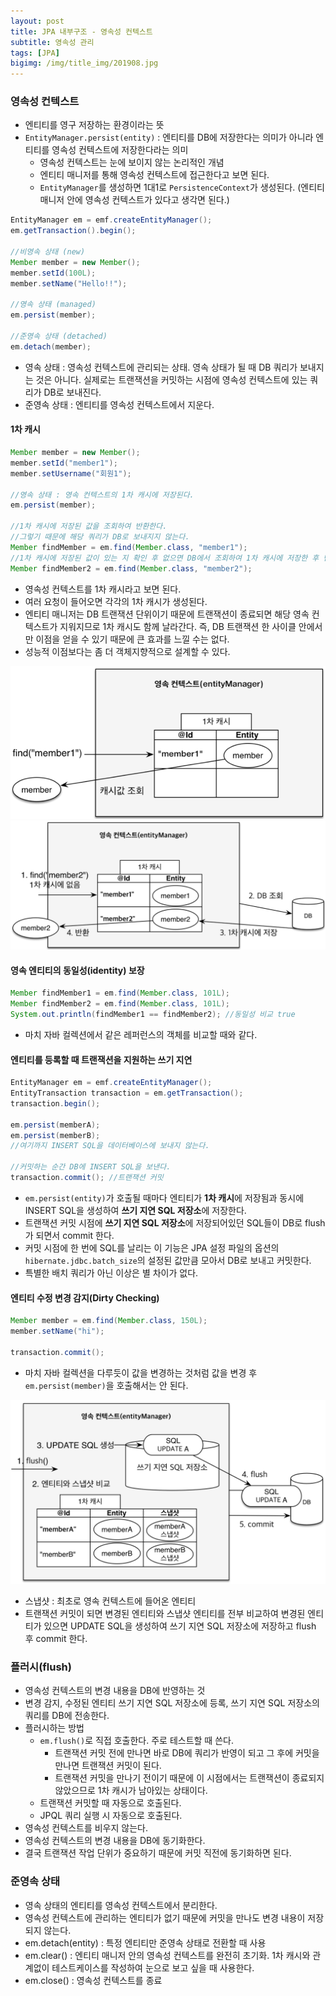 ```yaml
---
layout: post
title: JPA 내부구조 - 영속성 컨텍스트
subtitle: 영속성 관리
tags: [JPA]
bigimg: /img/title_img/201908.jpg
---
```


### 영속성 컨텍스트
* 엔티티를 영구 저장하는 환경이라는 뜻
* `EntityManager.persist(entity)` : 엔티티를 DB에 저장한다는 의미가 아니라 엔티티를 영속성 컨텍스트에 저장한다라는 의미
    * 영속성 컨텍스트는 눈에 보이지 않는 논리적인 개념
    * 엔티티 매니저를 통해 영속성 컨텍스트에 접근한다고 보면 된다.
    * `EntityManager`를 생성하면 1대1로 `PersistenceContext`가 생성된다. (엔티티 매니저 안에 영속성 컨텍스트가 있다고 생각면 된다.)

```java
EntityManager em = emf.createEntityManager();
em.getTransaction().begin();

//비영속 상태 (new)
Member member = new Member();
member.setId(100L);
member.setName("Hello!!");

//영속 상태 (managed)
em.persist(member);

//준영속 상태 (detached)
em.detach(member);
```
* 영속 상태 : 영속성 컨텍스트에 관리되는 상태. 영속 상태가 될 때 DB 쿼리가 보내지는 것은 아니다. 실제로는 트랜잭션을 커밋하는 시점에 영속성 컨텍스트에 있는 쿼리가 DB로 보내진다.
* 준영속 상태 : 엔티티를 영속성 컨텍스트에서 지운다.

#### 1차 캐시

```java
Member member = new Member();  
member.setId("member1");  
member.setUsername("회원1"); 

//영속 상태 : 영속 컨텍스트의 1차 캐시에 저장된다.
em.persist(member);

//1차 캐시에 저장된 값을 조회하여 반환한다.
//그렇기 때문에 해당 쿼리가 DB로 보내지지 않는다.
Member findMember = em.find(Member.class, "member1");
//1차 캐시에 저장된 값이 있는 지 확인 후 없으면 DB에서 조회하여 1차 캐시에 저장한 후 반환한다.
Member findMember2 = em.find(Member.class, "member2");
```
* 영속성 컨텍스트를 1차 캐시라고 보면 된다.
* 여러 요청이 들어오면 각각의 1차 캐시가 생성된다.
* 엔티티 매니저는 DB 트랜잭션 단위이기 때문에 트랜잭션이 종료되면 해당 영속 컨텍스트가 지워지므로 1차 캐시도 함께 날라간다. 즉, DB 트랜잭션 한 사이클 안에서만 이점을 얻을 수 있기 때문에 큰 효과를 느낄 수는 없다.
* 성능적 이점보다는 좀 더 객체지향적으로 설계할 수 있다.

![1차 캐시에서 조회1](/img/post_img/JPA-2019-08-01-1.png)
![1차 캐시에서 조회2](/img/post_img/JPA-2019-08-01-2.png)


#### 영속 엔티티의 동일성(identity) 보장

```java
Member findMember1 = em.find(Member.class, 101L);
Member findMember2 = em.find(Member.class, 101L);
System.out.println(findMember1 == findMember2); //동일성 비교 true
```
* 마치 자바 컬렉션에서 같은 레퍼런스의 객체를 비교할 때와 같다.

#### 엔티티를 등록할 때 트랜잭션을 지원하는 쓰기 지연

```java
EntityManager em = emf.createEntityManager(); 
EntityTransaction transaction = em.getTransaction(); 
transaction.begin();

em.persist(memberA); 
em.persist(memberB); 
//여기까지 INSERT SQL을 데이터베이스에 보내지 않는다. 

//커밋하는 순간 DB에 INSERT SQL을 보낸다.
transaction.commit(); //트랜잭션 커밋
```
* `em.persist(entity)`가 호출될 때마다 엔티티가 **1차 캐시**에 저장됨과 동시에 INSERT SQL을 생성하여 **쓰기 지연 SQL 저장소**에 저장한다.
* 트랜잭션 커밋 시점에 **쓰기 지연 SQL 저장소**에 저장되어있던 SQL들이 DB로 flush가 되면서 commit 한다. 
* 커밋 시점에 한 번에 SQL를 날리는 이 기능은 JPA 설정 파일의 옵션의 `hibernate.jdbc.batch_size`의 설정된 값만큼 모아서 DB로 보내고 커밋한다. 
* 특별한 배치 쿼리가 아닌 이상은 별 차이가 없다.

#### 엔티티 수정 변경 감지(Dirty Checking)

```java
Member member = em.find(Member.class, 150L);
member.setName("hi");

transaction.commit();
```
* 마치 자바 컬렉션을 다루듯이 값을 변경하는 것처럼 값을 변경 후 `em.persist(member)`을 호출해서는 안 된다.

![변경 감지](/img/post_img/JPA-2019-08-01-3.png)

* 스냅샷 : 최초로 영속 컨텍스트에 들어온 엔티티
* 트랜잭션 커밋이 되면 변경된 엔티티와 스냅샷 엔티티를 전부 비교하여 변경된 엔티티가 있으면 UPDATE SQL을 생성하여 쓰기 지연 SQL 저장소에 저장하고 flush 후 commit 한다.

### 플러시(flush)
* 영속성 컨텍스트의 변경 내용을 DB에 반영하는 것
* 변경 감지, 수정된 엔티티 쓰기 지연 SQL 저장소에 등록, 쓰기 지연 SQL 저장소의 쿼리를 DB에 전송한다.
* 플러시하는 방법
    * `em.flush()`로 직접 호출한다. 주로 테스트할 때 쓴다.
        * 트랜잭션 커밋 전에 만나면 바로 DB에 쿼리가 반영이 되고 그 후에 커밋을 만나면 트랜잭션 커밋이 된다.
        * 트랜잭션 커밋을 만나기 전이기 때문에 이 시점에서는 트랜잭션이 종료되지 않았으므로 1차 캐시가 남아있는 상태이다.
    * 트랜잭션 커밋할 때 자동으로 호출된다.
    * JPQL 쿼리 실행 시 자동으로 호출된다.
* 영속성 컨텍스트를 비우지 않는다.
* 영속성 컨텍스트의 변경 내용을 DB에 동기화한다.
* 결국 트랜잭션 작업 단위가 중요하기 때문에 커밋 직전에 동기화하면 된다.

### 준영속 상태
* 영속 상태의 엔티티를 영속성 컨텍스트에서 분리한다.
* 영속성 컨텍스트에 관리하는 엔티티가 없기 때문에 커밋을 만나도 변경 내용이 저장되지 않는다.
* em.detach(entity) : 특정 엔티티만 준영속 상태로 전환할 때 사용
* em.clear() : 엔티티 매니저 안의 영속성 컨텍스트를 완전히 초기화. 1차 캐시와 관계없이 테스트케이스를 작성하여 눈으로 보고 싶을 때 사용한다.
* em.close() : 영속성 컨텍스트를 종료

